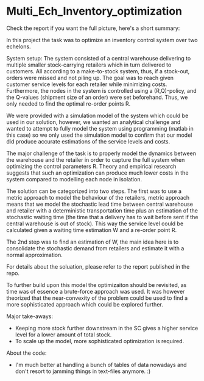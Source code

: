 # Multi_Ech_Inventory_optimization

Check the report if you want the full picture, here's a short summary:

In this project the task was to optimize an inventory control system over two echelons. 

System setup:
The system consisted of a central warehouse delivering to multiple smaller stock-carrying retailers which in turn delivered to customers. All according to a make-to-stock system, thus, if a stock-out, orders were missed and not piling up. The goal was to reach given customer service levels for each retailer while minimizing costs. Furthermore, the nodes in the system is controlled using a (R,Q)-policy, and the Q-values (shipment size of an order) were set beforehand. Thus, we only needed to find the optimal re-order points R.

We were provided with a simulation model of the system which could be used in our solution, however, we wanted an analytical challenge and wanted to attempt to fully model the system using programming (matlab in this case) so we only used the simulation model to confirm that our model did produce accurate estimations of the service levels and costs.

The major challenge of the task is to properly model the dynamics between the warehouse and the retailer in order to capture the full system when optimizing the control parameters R. Theory and empirical research suggests that such an optimization can produce much lower costs in the system compared to modelling each node in isolation.

The solution can be categorized into two steps. 
The first was to use a metric approach to model the behaviour of the retailers, metric approach means that we model the stochastic lead time between central warehouse and retailer with a deterministic transportation time plus an estimation of the stochastic waiting time (the time that a delivery has to wait before sent if the central warehouse is out of stock). This way the service level could be calculated given a waiting time estimation W and a re-order point R.

The 2nd step was to find an estimation of W, the main idea here is to consolidate the stochastic demand from retailers and estimate it with a normal approximation.

For details about the soluation, please refer to the report published in the repo.

To further build upon this model the optimizaiton should be revisited, as time was of essence a brute-force approach was used. It was however theorized that the near-convexity of the problem could be used to find a more sophisticated approach which could be explored further. 

Major take-aways:
* Keeping more stock further downstream in the SC gives a higher service level for a lower amount of total stock.
* To scale up the model, more sophisticated optimization is required.

About the code: 
* I'm much better at handling a bunch of tables of data nowadays and don't resort to jamming things in text-files anymore. :)
